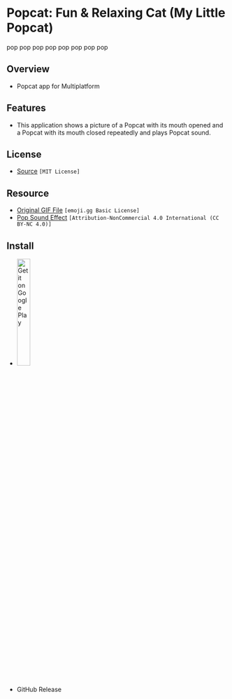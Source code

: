 # Popcat: Fun & Relaxing Cat (My Little Popcat)
pop pop pop pop pop pop pop pop

## Overview
 - Popcat app for Multiplatform

## Features
 - This application shows a picture of a Popcat with its mouth opened and a Popcat with its mouth closed repeatedly and plays Popcat sound.

## License
 - [Source](LICENSE) `[MIT License]`

## Resource
 - [Original GIF File](https://emoji.gg/emoji/9850_pop_pop_cat) `[emoji.gg Basic License]`
 - [Pop Sound Effect](https://orangefreesounds.com/pop-sound-effect/) `[Attribution-NonCommercial 4.0 International (CC BY-NC 4.0)]`

## Install
 - [ <img src='https://play.google.com/intl/en_us/badges/static/images/badges/en_badge_web_generic.png' width="25%" alt="Get it on Google Play"/> ](https://play.google.com/store/apps/details?id=com.miniprime1.MyLittlePopcat)
 - GitHub Release

